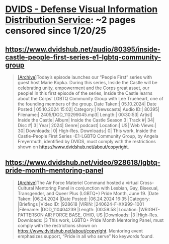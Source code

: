 



# [DVIDS - Defense Visual Information Distribution Service](dvidshub.net): ~2 pages censored since 1/20/25

## https://www.dvidshub.net/audio/80395/inside-castle-people-first-series-e1-lgbtq-community-group


> [[Archive]](https://web.archive.org/web/20240000000000*/https://www.dvidshub.net/audio/80395/inside-castle-people-first-series-e1-lgbtq-community-group)Today’s episode launches our “People First” series with guest host Marie Kopka. During this series, Inside the Castle will be celebrating unity, empowerment and the Corps great asset, our people! In this first episode of the series, Inside the Castle learns about the Corps’ LGBTQ Community Group with Lee Trueheart, one of the founding members of the group. Date Taken:| 05.10.2024| Date Posted:| 05.10.2024 15:02| Category:| Newscasts| Audio ID:| 80395| Filename:| 2405/DOD_110299045.mp3| Length:| 00:30:53| Artist| Inside the Castle| Album| Inside the Castle Season 3| Track #| 34| Disc #| 3| Year| 2024| Genre| podcast| Location:| US| Web Views:| 30| Downloads:| 0| High-Res. Downloads:| 0| This work, Inside the Castle-People First Series -E1-LGBTQ Community Group, by Angela Freyermuth, identified by DVIDS, must comply with the restrictions shown on https://www.dvidshub.net/about/copyright.
## https://www.dvidshub.net/video/928618/lgbtq-pride-month-mentoring-panel


> [[Archive]](https://web.archive.org/web/20240000000000*/https://www.dvidshub.net/video/928618/lgbtq-pride-month-mentoring-panel)The Air Force Materiel Command hosted a virtual Cross-Cultural Mentoring Panel in conjunction with Lesbian, Gay, Bisexual, Transgender, and Queer Plus (LGBTQ+) Pride Month, June 19. |Date Taken: |06.24.2024 |Date Posted: |06.24.2024 16:35 |Category: |Briefings |Video ID: |928618 |VIRIN: |240624-F-XX999-1001 |Filename: |DOD_110404239 |Length: |00:59:58 |Location: |WRIGHT-PATTERSON AIR FORCE BASE, OHIO, US |Downloads: |3 |High-Res. Downloads: |3 This work, LGBTQ+ Pride Month Mentoring Panel, must comply with the restrictions shown on https://www.dvidshub.net/about/copyright. Mentoring event emphasizes support, “Pride in all who serve” No keywords found.